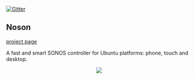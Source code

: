 [![Gitter](https://badges.gitter.im/janbar/noson-app.svg)](https://gitter.im/janbar/noson-app?utm_source=badge&utm_medium=badge&utm_campaign=pr-badge)

## Noson
[project page](http://janbar.github.io/noson-app/index.html)

A fast and smart SONOS controller for Ubuntu platforms: phone, touch and desktop.

<p align="center">
  <img src="http://janbar.github.io/noson-app/download/noson.png"/>
</p>
